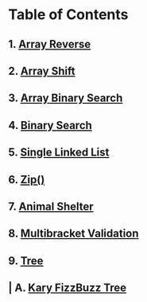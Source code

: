 # Table of Contents

## 1. [Array Reverse](/java-code-challenges/array_reverse.md)

## 2. [Array Shift](/java-code-challenges/array_shift.md)

## 3. [Array Binary Search](/java-code-challenges/array_binary_search.md)

## 4. [Binary Search](/java-code-challenges/binary_search.md)

## 5. [Single Linked List](/java-code-challenges/single-linked-list.md)

## 6. [Zip()](/java-code-challenges/zip.md)

## 7. [Animal Shelter](/java-code-challenges/animal_shelter.md)

## 8. [Multibracket Validation](/java-code-challenges/multibracket-validation.md)

## 9. [Tree](/java-code-challenges/Tree.md)
## | A. [Kary FizzBuzz Tree](/java-code-challenges/CC-READMEs/K-ary_Tree.md)
